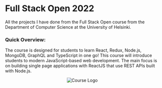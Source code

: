 # Full Stack Open 2022

All the projects I have done from the Full Stack Open course from the Department of Computer Science at the University of Helsinki.

### Quick Overview:
The course is designed for students to learn React, Redux, Node.js, MongoDB, GraphQL and TypeScript in one go! 
This course will introduce students to modern JavaScript-based web development. 
The main focus is on building single page applications with ReactJS that use REST APIs built with Node.js.

<p align="center">
<img alt="Course Logo" src="https://github.com/miki-reynolds/FullStackOpen2022/blob/main/fso.png?raw=true"/>
</p>


